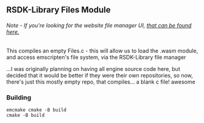 ## RSDK-Library Files Module
###### Note - If you're looking for the website file manager UI, [that can be found here.](https://github.com/Jdsle/RSDK/tree/main/app/pages/files.tsx)
This compiles an empty Files.c - this will allow us to load the .wasm module, and access emscripten's file system, via the RSDK-Library file manager

...I was originally planning on having all engine source code here, but decided that it would be better if they were their own repositories, so now, there's just this mostly empty repo, that compiles... a blank c file! awesome

### Building
```
emcmake cmake -B build
cmake -B build
```
